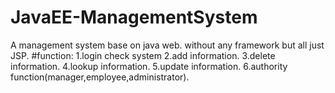 # JavaEE-ManagementSystem
A management system base on java web.
without any framework but all just JSP.
#function:	1.login check system
2.add information.
3.delete information.
4.lookup information.
5.update information.
6.authority function(manager,employee,administrator).
